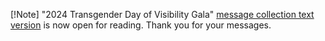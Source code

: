 [!Note] "2024 Transgender Day of Visibility Gala" [message collection text version](/profile/tdor) is now open for reading. Thank you for your messages.
